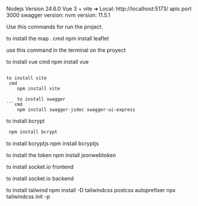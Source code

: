  
Nodejs Version 24.6.0 
Vue 3 + vite 
  ➜  Local:   http://localhost:5173/
  apis port 3000
swagger version:
nvm version: 11.5.1

Use this commands for run the project.

to install the map .
 cmd
 npm install leaflet 

use this command in the terminal on the proyect

to install vue
 cmd
 npm install vue
```

to install vite
 cmd 
    npm install vite
    
    to install swagger
```cmd
    npm install swagger-jsdoc swagger-ui-express
```
to install bcrypt
``` cmd
 npm install bcrypt
```
to install bcryptjs
npm install bcryptjs

to install the token 
npm install jsonwebtoken

to install socket.io frontend

to install socket.io backend 

to install tailwind 
npm install -D tailwindcss postcss autoprefixer
npx tailwindcss init -p

